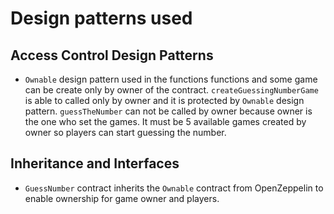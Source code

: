 # Design patterns used

## Access Control Design Patterns

- `Ownable` design pattern used in the functions functions and some game can be create only by owner of the contract. `createGuessingNumberGame` is able to called only by owner and it is protected by `Ownable` design pattern. `guessTheNumber` can not be called by owner because owner is the one who set the games. It must be 5 available games created by owner so players can start guessing the number.

## Inheritance and Interfaces

- `GuessNumber` contract inherits the `Ownable` contract from OpenZeppelin to enable ownership for game owner and players.